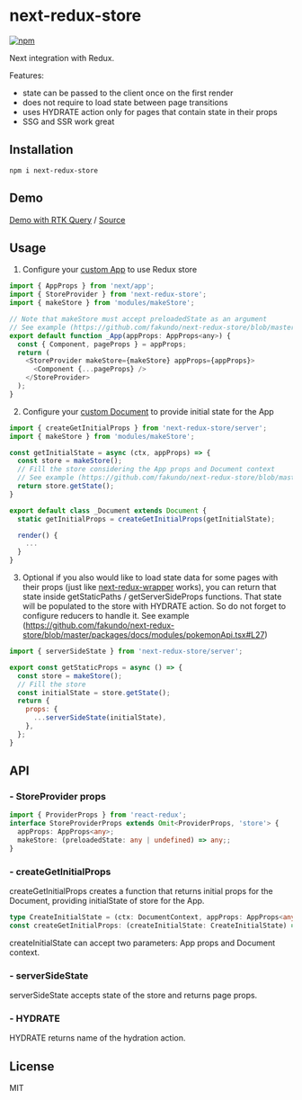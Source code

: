 # next-redux-store

[![npm](https://img.shields.io/npm/v/next-redux-store.svg)](https://www.npmjs.com/package/next-redux-store)

Next integration with Redux.

Features:
- state can be passed to the client once on the first render
- does not require to load state between page transitions
- uses HYDRATE action only for pages that contain state in their props
- SSG and SSR work great

## Installation
  
```
npm i next-redux-store
```

## Demo

[Demo with RTK Query](https://fakundo.github.io/next-redux-store/)
/
[Source](https://github.com/fakundo/next-redux-store/tree/master/packages/docs)

## Usage

1. Configure your [custom App](https://nextjs.org/docs/advanced-features/custom-app) to use Redux store

```js
import { AppProps } from 'next/app';
import { StoreProvider } from 'next-redux-store';
import { makeStore } from 'modules/makeStore';

// Note that makeStore must accept preloadedState as an argument
// See example (https://github.com/fakundo/next-redux-store/blob/master/packages/docs/modules/makeStore.tsx#L4)
export default function _App(appProps: AppProps<any>) {
  const { Component, pageProps } = appProps;
  return (
    <StoreProvider makeStore={makeStore} appProps={appProps}>
      <Component {...pageProps} />
    </StoreProvider>
  );
}
```

2. Configure your [custom Document](https://nextjs.org/docs/advanced-features/custom-document) to provide initial state for the App

```js
import { createGetInitialProps } from 'next-redux-store/server';
import { makeStore } from 'modules/makeStore';

const getInitialState = async (ctx, appProps) => {
  const store = makeStore();
  // Fill the store considering the App props and Document context
  // See example (https://github.com/fakundo/next-redux-store/blob/master/packages/docs/pages/_document.tsx#L14)
  return store.getState();
}

export default class _Document extends Document {
  static getInitialProps = createGetInitialProps(getInitialState);

  render() {
    ...
  }
}
```

3. Optional if you also would like to load state data for some pages  with their props (just like [next-redux-wrapper](https://github.com/kirill-konshin/next-redux-wrapper) works), you can return that state inside getStaticPaths / getServerSideProps functions. That state will be populated to the store with HYDRATE action. So do not forget to configure reducers to handle it. See example (https://github.com/fakundo/next-redux-store/blob/master/packages/docs/modules/pokemonApi.tsx#L27)

```js
import { serverSideState } from 'next-redux-store/server';

export const getStaticProps = async () => {
  const store = makeStore();
  // Fill the store
  const initialState = store.getState();
  return {
    props: {
      ...serverSideState(initialState),
    },
  };
}
```

## API

### - StoreProvider props

```ts
import { ProviderProps } from 'react-redux';
interface StoreProviderProps extends Omit<ProviderProps, 'store'> {
  appProps: AppProps<any>;
  makeStore: (preloadedState: any | undefined) => any;;
}
```

### - createGetInitialProps

createGetInitialProps creates a function that returns initial props for the Document, providing initialState of store for the App.

```ts
type CreateInitialState = (ctx: DocumentContext, appProps: AppProps<any> | undefined) => any;
const createGetInitialProps: (createInitialState: CreateInitialState) => (ctx: DocumentContext) => DocumentInitialProps;
```

createInitialState can accept two parameters: App props and Document context.

### - serverSideState

serverSideState accepts state of the store and returns page props.

### - HYDRATE

HYDRATE returns name of the hydration action.

## License

MIT
